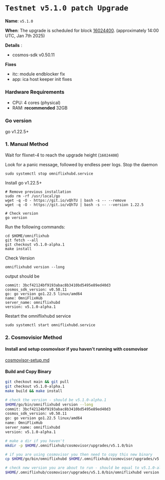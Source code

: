 # `Testnet v5.1.0 patch Upgrade `

**Name**: `v5.1.0`

**When**: The upgrade is scheduled for block [16024400](https://testnet.ping.pub/omniflix/block/16024400). (approximately 14:00 UTC, Jan 7th 2025)

**Details** :
- cosmos-sdk v0.50.11

**Fixes**
- itc: module endblocker fix
- app: ica host keeper init fixes


### Hardware Requirements
- CPU: 4 cores (physical)
- RAM: **recommended** 32GB

### Go version

go v1.22.5+

### 1. Manual Method
Wait for flixnet-4 to reach the upgrade height (`16024400`)

Look for a panic message, followed by endless peer logs. Stop the daemon
```
sudo systemctl stop omniflixhubd.service
```

Install go v1.22.5+
```
# Remove previous installation
sudo rm -rf /usr/local/go
wget -q -O - https://git.io/vQhTU | bash -s -- --remove
wget -q -O - https://git.io/vQhTU | bash -s -- --version 1.22.5

# Check version
go version
```

Run the following commands:

```
cd $HOME/omniflixhub
git fetch --all
git checkout v5.1.0-alpha.1
make install
```
Check Version
```
omniflixhubd version --long
```
output should be
```
commit: 3bcf42124bf9193abac8b3410bd5495e89ed40d3
cosmos_sdk_version: v0.50.11
go: go version go1.22.5 linux/amd64
name: OmniFlixHub
server_name: omniflixhubd
version: v5.1.0-alpha.1
```
Restart the omniflixhubd service

```
sudo systemctl start omniflixhubd.service
```

### 2. Cosmovisior Method
#### Install and setup cosmovisor if you haven't running with cosmovisor

  [cosmovisor-setup.md](https://github.com/OmniFlix/docs/blob/main/guides/mainnet/omniflixhub-1/cosmovisor-setup.md)


#### Build and Copy Binary

```bash
git checkout main && git pull
git checkout v5.1.0-alpha.1
make build && make install

# check the version - should be v5.1.0-alpha.1
$HOME/go/bin/omniflixhubd version --long
commit: 3bcf42124bf9193abac8b3410bd5495e89ed40d3
cosmos_sdk_version: v0.50.11
go: go version go1.22.5 linux/amd64
name: OmniFlixHub
server_name: omniflixhubd
version: v5.1.0-alpha.1

# make a dir if you haven't
mkdir -p $HOME/.omniflixhub/cosmovisor/upgrades/v5.1.0/bin

# if you are using cosmovisor you then need to copy this new binary
cp $HOME/go/bin/omniflixhubd $HOME/.omniflixhub/cosmovisor/upgrades/v5.1.0/bin

# check new version you are about to run - should be equal to v5.1.0-alpha.1
$HOME/.omniflixhub/cosmovisor/upgrades/v5.1.0/bin/omniflixhubd version
